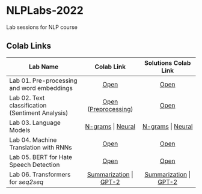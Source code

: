 # NLPLabs-2022

Lab sessions for NLP course

## Colab Links

| Lab Name                                         |                                                                                                                                                      Colab Link                                                                                                                                                       |                                                                                                                                      Solutions Colab Link                                                                                                                                      |
| ------------------------------------------------ | :-------------------------------------------------------------------------------------------------------------------------------------------------------------------------------------------------------------------------------------------------------------------------------------------------------------------: | :--------------------------------------------------------------------------------------------------------------------------------------------------------------------------------------------------------------------------------------------------------------------------------------------: |
| Lab 01. Pre-processing and word embeddings       |                                                                          [Open](https://colab.research.google.com/github/ImperialNLP/NLPLabs-2022/blob/main/lab01-preprocessing-and-word-embeddings/lab01_PreprocessingAndEmbeddings.ipynb)                                                                           |                                                                       [Open](https://colab.research.google.com/github/ImperialNLP/NLPLabs-2022/blob/main/lab01-preprocessing-and-word-embeddings/lab01_solutions.ipynb)                                                                        |
| Lab 02. Text classification (Sentiment Analysis) | [Open](https://colab.research.google.com/github/ImperialNLP/NLPLabs-2022/blob/main/lab02-sentiment-classification/lab02.ipynb#scrollTo=FE8B9-L8U0aZ) ([Preprocessing](https://colab.research.google.com/github/ImperialNLP/NLPLabs-2022/blob/main/lab02-sentiment-classification/Preprocessing_with_torchtext.ipynb)) |                                                                            [Open](https://colab.research.google.com/github/ImperialNLP/NLPLabs-2022/blob/main/lab02-sentiment-classification/lab02_solutions.ipynb)                                                                            |
| Lab 03. Language Models                          |                      [N-grams](https://colab.research.google.com/github/ImperialNLP/NLPLabs-2022/blob/main/lab03-language-models/lab03_1_NgramLMs.ipynb) \| [Neural](https://colab.research.google.com/github/ImperialNLP/NLPLabs-2022/blob/main/lab03-language-models/lab03_2_NeuralLMs.ipynb)                       | [N-grams](https://colab.research.google.com/github/ImperialNLP/NLPLabs-2022/blob/main/lab03-language-models/lab03_1_NgramLMs_Solutions.ipynb) \| [Neural](https://colab.research.google.com/github/ImperialNLP/NLPLabs-2022/blob/main/lab03-language-models/lab03_2_NeuralLMs_Solutions.ipynb) |
| Lab 04. Machine Translation with RNNs            |                                                                                                 [Open](https://colab.research.google.com/github/ImperialNLP/NLPLabs-2022/blob/main/lab04-MT-with-RNNs/lab04_mt.ipynb)                                                                                                 |                                                                     [Open](https://colab.research.google.com/github/ImperialNLP/NLPLabs-2022/blob/main/lab04-MT-with-RNNs/lab04_mt_solutions.ipynb#scrollTo=1eLd2J2B1i2u)                                                                      |
| Lab 05. BERT for Hate Speech Detection           |                                                                                         [Open](https://colab.research.google.com/github/ImperialNLP/NLPLabs-2022/blob/main/lab05-BERT-for-hate-speech-detection/lab05.ipynb)                                                                                          |                                                                       [Open](https://colab.research.google.com/github/ImperialNLP/NLPLabs-2022/blob/main/lab05-BERT-for-hate-speech-detection/lab05_solutions.ipynb)                                                                       |
| Lab 06. Transformers for *seq2seq*    | [Summarization](https://colab.research.google.com/github/ImperialNLP/NLPLabs-2022/blob/main/lab06-seq2seq-Transformers/01-summarization/t5-sum.ipynb) \| [GPT-2](https://colab.research.google.com/github/ImperialNLP/NLPLabs-2022/blob/main/lab06-seq2seq-Transformers/02-decoding-with-gpt2/gpt-gen.ipynb)                |           [Summarization](https://colab.research.google.com/github/ImperialNLP/NLPLabs-2022/blob/main/lab06-seq2seq-Transformers/01-summarization/t5-sum-solutions.ipynb) \| [GPT-2](https://colab.research.google.com/github/ImperialNLP/NLPLabs-2022/blob/main/lab06-seq2seq-Transformers/02-decoding-with-gpt2/gpt-gen-solutions.ipynb) |
